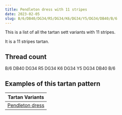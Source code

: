 ```yaml
---
title: Pendleton dress with 11 stripes
date: 2023-02-05
slug: B/6/DB40/DG34/R5/DG34/K6/DG34/Y5/DG34/DB40/B/6
---
```

This is a list of all the tartan sett variants with 11 stripes.

It is a 11 stripes tartan.


## Thread count
B/6 DB40 DG34 R5 DG34 K6 DG34 Y5 DG34 DB40 B/6

## Examples of this tartan pattern

| Tartan Variants |
|---------------|
| [Pendleton dress](/variants/b/6/db40/dg34/r5/dg34/k6/dg34/y5/dg34/db40/b/6-b304080-db000030-dg004010-k000000-rc00000-yf0c000)||
